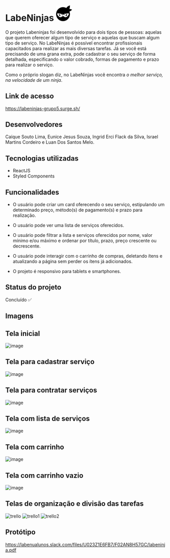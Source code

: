 # LabeNinjas <img src="./src/imagens/logo-ninja.png" width="50">

O projeto Labeninjas foi desenvolvido para dois tipos de pessoas: aquelas que querem oferecer algum tipo de serviço e aquelas que buscam algum tipo de serviço. No LabeNinjas é possível encontrar profissionais capacitados para realizar as mais diversas tarefas. Já se você está precisando de uma grana extra, pode cadastrar o seu serviço de forma detalhada, especificando o valor cobrado, formas de pagamento e prazo para realizar o serviço.

Como o próprio slogan diz, no LabeNinjas você encontra _o melhor serviço, na velocidade de um ninja_.

## Link de acesso

https://labeninjas-grupo5.surge.sh/

## Desenvolvedores

Caíque Souto Lima, Eunice Jesus Souza, Ingrid Erci Flack da Silva, Israel Martins Cordeiro e Luan Dos Santos Melo.

## Tecnologias utilizadas

- ReactJS
- Styled Components

## Funcionalidades

- O usuário pode criar um card oferecendo o seu serviço, estipulando um determinado preço, método(s) de pagamento(s) e prazo para realização.

- O usuário pode ver uma lista de serviços oferecidos.

- O usuário pode filtrar a lista e serviços oferecidos por nome, valor mínimo e/ou máximo e ordenar por título, prazo, preço crescente ou decrescente.

- O usuário pode interagir com o carrinho de compras, deletando ítens e atualizando a página sem perder os ítens já adicionados.

- O projeto é responsivo para tablets e smartphones.

## Status do projeto

Concluído ✅

## Imagens


## Tela inicial 

![image](https://user-images.githubusercontent.com/8032317/128553046-d449f8e0-4ea2-4c4f-8a22-a5e73cecea9d.png)

## Tela para cadastrar serviço

![image](https://user-images.githubusercontent.com/8032317/128553114-cb199623-4f50-49c8-8046-81cfd58bfa34.png)

## Tela para contratar serviços

![image](https://user-images.githubusercontent.com/8032317/128553200-44a89e7f-e44e-499e-b646-f0e3cee62b61.png)

## Tela com lista de serviços

![image](https://user-images.githubusercontent.com/8032317/128553253-ae158de3-e568-4cdd-a47c-66f532db52b8.png)

## Tela com carrinho

![image](https://user-images.githubusercontent.com/8032317/128553299-6d4943df-ed83-440d-8a52-f519a731d5d9.png)

## Tela com carrinho vazio

![image](https://user-images.githubusercontent.com/8032317/128553365-0e0a841d-741e-49c8-b46e-52640d1806e9.png)

## Telas de organização e divisão das tarefas

![trello](https://user-images.githubusercontent.com/8032317/128554010-b71058a0-73f7-43ec-b7ea-07baf55c346d.png)
![trello1](https://user-images.githubusercontent.com/8032317/128554015-33563647-7d62-4221-bd27-17212b14d213.png)
![trello2](https://user-images.githubusercontent.com/8032317/128554018-a83f22d4-76e0-416f-8afd-afad93dfd396.png)


## Protótipo 

https://labenualunos.slack.com/files/U023Z1E6FB7/F02AN8H57GC/labeninja.pdf
